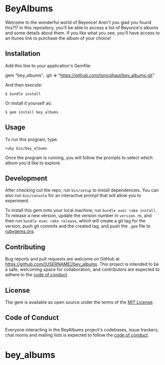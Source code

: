 # BeyAlbums

Welcome to the wonderful world of Beyonce! Aren't you glad you found this?!?  In this repository, you'll be able to access a list of Beyonce's albums and some details about them.  If you like what you see, you'll have access to an Itunes link to purchase the album of your choice!



## Installation

Add this line to your application's Gemfile:

gem "bey_albums", :git => "https://github.com/tsmcphaul/bey_albums.git"


And then execute:

    $ bundle install

Or install it yourself as:

    $ gem install bey_albums

## Usage

To run this program, type:

    ruby bin/bey_albums

Once the program is running, you will follow the prompts to select which album you'd like to explore.


## Development

After checking out the repo, run `bin/setup` to install dependencies. You can also run `bin/console` for an interactive prompt that will allow you to experiment.

To install this gem onto your local machine, run `bundle exec rake install`. To release a new version, update the version number in `version.rb`, and then run `bundle exec rake release`, which will create a git tag for the version, push git commits and the created tag, and push the `.gem` file to [rubygems.org](https://rubygems.org).

## Contributing

Bug reports and pull requests are welcome on GitHub at https://github.com/[USERNAME]/bey_albums. This project is intended to be a safe, welcoming space for collaboration, and contributors are expected to adhere to the [code of conduct](https://github.com/[USERNAME]/bey_albums/blob/master/CODE_OF_CONDUCT.md).

## License

The gem is available as open source under the terms of the [MIT License](https://opensource.org/licenses/MIT).

## Code of Conduct

Everyone interacting in the BeyAlbums project's codebases, issue trackers, chat rooms and mailing lists is expected to follow the [code of conduct](https://github.com/[USERNAME]/bey_albums/blob/master/CODE_OF_CONDUCT.md).
# bey_albums
